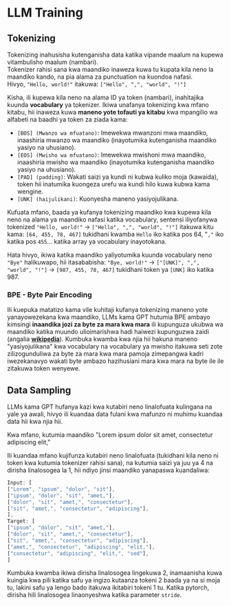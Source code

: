 # LLM Training

## Tokenizing

Tokenizing inahusisha kutenganisha data katika vipande maalum na kupewa vitambulisho maalum (nambari).\
Tokenizer rahisi sana kwa maandiko inaweza kuwa tu kupata kila neno la maandiko kando, na pia alama za punctuation na kuondoa nafasi.\
Hivyo, `"Hello, world!"` itakuwa: `["Hello", ",", "world", "!"]`

Kisha, ili kupewa kila neno na alama ID ya token (nambari), inahitajika kuunda **vocabulary** ya tokenizer. Ikiwa unafanya tokenizing kwa mfano kitabu, hii inaweza kuwa **maneno yote tofauti ya kitabu** kwa mpangilio wa alfabeti na baadhi ya token za ziada kama:

* `[BOS] (Mwanzo wa mfuatano)`: Imewekwa mwanzoni mwa maandiko, inaashiria mwanzo wa maandiko (inayotumika kutenganisha maandiko yasiyo na uhusiano).
* `[EOS] (Mwisho wa mfuatano)`: Imewekwa mwishoni mwa maandiko, inaashiria mwisho wa maandiko (inayotumika kutenganisha maandiko yasiyo na uhusiano).
* `[PAD] (padding)`: Wakati saizi ya kundi ni kubwa kuliko moja (kawaida), token hii inatumika kuongeza urefu wa kundi hilo kuwa kubwa kama wengine.
* `[UNK] (haijulikani)`: Kuonyesha maneno yasiyojulikana.

Kufuata mfano, baada ya kufanya tokenizing maandiko kwa kupewa kila neno na alama ya maandiko nafasi katika vocabulary, sentensi iliyofanywa tokenized `"Hello, world!"` -> `["Hello", ",", "world", "!"]` itakuwa kitu kama: `[64, 455, 78, 467]` tukidhani kwamba `Hello` iko katika pos 64, "`,"` iko katika pos `455`... katika array ya vocabulary inayotokana.

Hata hivyo, ikiwa katika maandiko yaliyotumika kuunda vocabulary neno `"Bye"` halikuwapo, hii itasababisha: `"Bye, world!"` -> `["[UNK]", ",", "world", "!"]` -> `[987, 455, 78, 467]` tukidhani token ya `[UNK]` iko katika 987.

### BPE - Byte Pair Encoding

Ili kuepuka matatizo kama vile kuhitaji kufanya tokenizing maneno yote yanayowezekana kwa maandiko, LLMs kama GPT hutumia BPE ambayo kimsingi **inaandika jozi za byte za mara kwa mara** ili kupunguza ukubwa wa maandiko katika muundo ulioimarishwa hadi haiwezi kupunguzwa zaidi (angalia [**wikipedia**](https://en.wikipedia.org/wiki/Byte\_pair\_encoding)). Kumbuka kwamba kwa njia hii hakuna maneno "yasiyojulikana" kwa vocabulary na vocabulary ya mwisho itakuwa seti zote zilizogunduliwa za byte za mara kwa mara pamoja zimepangwa kadri iwezekanavyo wakati byte ambazo hazihusiani mara kwa mara na byte ile ile zitakuwa token wenyewe.

## Data Sampling

LLMs kama GPT hufanya kazi kwa kutabiri neno linalofuata kulingana na yale ya awali, hivyo ili kuandaa data fulani kwa mafunzo ni muhimu kuandaa data hii kwa njia hii.

Kwa mfano, kutumia maandiko "Lorem ipsum dolor sit amet, consectetur adipiscing elit,"

Ili kuandaa mfano kujifunza kutabiri neno linalofuata (tukidhani kila neno ni token kwa kutumia tokenizer rahisi sana), na kutumia saizi ya juu ya 4 na dirisha linalosogea la 1, hii ndiyo jinsi maandiko yanapaswa kuandaliwa:
```javascript
Input: [
["Lorem", "ipsum", "dolor", "sit"],
["ipsum", "dolor", "sit", "amet,"],
["dolor", "sit", "amet,", "consectetur"],
["sit", "amet,", "consectetur", "adipiscing"],
],
Target: [
["ipsum", "dolor", "sit", "amet,"],
["dolor", "sit", "amet,", "consectetur"],
["sit", "amet,", "consectetur", "adipiscing"],
["amet,", "consectetur", "adipiscing", "elit,"],
["consectetur", "adipiscing", "elit,", "sed"],
]
```
Kumbuka kwamba ikiwa dirisha linalosogea lingekuwa 2, inamaanisha kuwa kuingia kwa pili katika safu ya ingizo kutaanza tokeni 2 baada ya na si moja tu, lakini safu ya lengo bado itakuwa ikitabiri tokeni 1 tu. Katika pytorch, dirisha hili linalosogea linaonyeshwa katika parameter `stride`.
